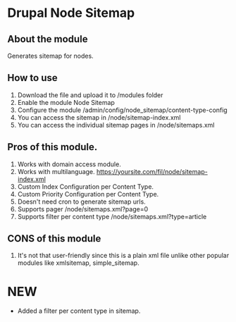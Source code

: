 # Drupal Node Sitemap 

## About the module
Generates sitemap for nodes.

## How to use
1. Download the file and upload it to /modules folder
2. Enable the module Node Sitemap
3. Configure the module /admin/config/node_sitemap/content-type-config
4. You can access the sitemap in /node/sitemap-index.xml
5. You can access the individual sitemap pages in /node/sitemaps.xml
 

## Pros of this module.
1. Works with domain access module.
2. Works with multilanguage. https://yoursite.com/fil/node/sitemap-index.xml
3. Custom Index Configuration per Content Type. 
4. Custom Priority Configuration per Content Type.
5. Doesn't need cron to generate sitemap urls. 
6. Supports pager /node/sitemaps.xml?page=0
7. Supports filter per content type /node/sitemaps.xml?type=article


## CONS of this module
1. It's not that user-friendly since this is a plain xml file unlike other popular modules like xmlsitemap, simple_sitemap.

# NEW
- Added a filter per content type in sitemap. 

